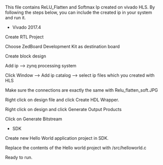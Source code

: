 This file contains ReLU_Flatten and Softmax Ip created on vivado HLS. By following the steps below, you can include the created ip in your system and run it.

- Vivado 2017.4

Create RTL Project

Choose ZedBoard Development Kit as destination board

Create block design

Add ip --> zynq processing system

Click Window --> Add ip catalog --> select ip files which you created with HLS

Make sure the connections are exactly the same with Relu_flatten_soft.JPG

Right click on design file and click Create HDL Wrapper.

Right click on design and click Generate Output Products

Click on Generate Bitstream

- SDK

Create new Hello World application project in SDK.

Replace the contents of the Hello world project with /src/helloworld.c

Ready to run.

